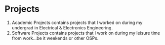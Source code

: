 # Projects
1. Academic Projects contains projects that I worked on during my undergrad in Electrical & Electronics Engineering.
2. Software Projects contains projects that I work on during my leisure time from work...be it weekends or other OSPs.
